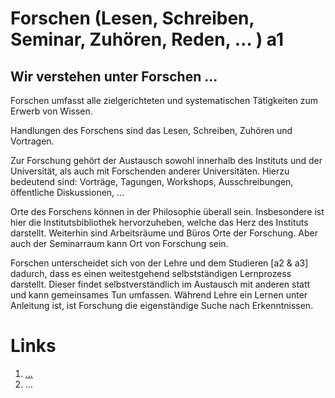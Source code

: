 <!---
   NAME - The NAME of this project is:
ethos

  FILE - The FILENAME of the current file is:
/a1.md

  CREATION - This project was CREATED on:
2017-01-28-16:15:00 UTC

  MODIFICATION - This project was last MODIFIED on:
2017-01-28-16:15:00 UTC

  VERSION - The current VERSION of this project is:
<git-commit-hash>-2017-01-28-16:15:00 UTC

  CREATOR(S) - This project was CREATED by:
Michael Czechowski, Martin Maga

  CONTACT - You can CONTACT the creator(s) or developer(s) of this project at:
E-Mail: mail@martinmaga.de

  COPYRIGHT - The COPYRIGHT holder of this project is:
COPYRIGHT (c) 2016 Martin Maga

  LICENSE - This project is LICENSED under the following license:
Martin Maga 2016 CC BY-SA 4.0 https://creativecommons.org

  SUBFILE – This is a SUBFILE! For more INFORMATION on this project go to:
/README.md
--->

# Forschen (Lesen, Schreiben, Seminar, Zuhören, Reden, … ) a1
## Wir verstehen unter Forschen …

Forschen umfasst alle zielgerichteten und systematischen Tätigkeiten zum Erwerb
von Wissen.

Handlungen des Forschens sind das Lesen, Schreiben, Zuhören und Vortragen.

Zur Forschung gehört der Austausch sowohl innerhalb des Instituts und der Universität, als auch mit Forschenden anderer Universitäten. Hierzu bedeutend sind: Vorträge, Tagungen, Workshops, Ausschreibungen, öffentliche Diskussionen, ...

Orte des Forschens können in der Philosophie überall sein. Insbesondere ist hier die Institutsbibliothek hervorzuheben, welche das Herz des Instituts darstellt. Weiterhin sind Arbeitsräume und Büros Orte der Forschung. Aber auch der Seminarraum kann Ort von Forschung sein.

Forschen unterscheidet sich von der Lehre und dem Studieren [a2 & a3] dadurch, dass es einen weitestgehend selbstständigen Lernprozess darstellt. Dieser findet selbstverständlich im Austausch mit anderen statt und kann gemeinsames Tun umfassen. Während Lehre ein Lernen unter Anleitung ist, ist Forschung die eigenständige Suche nach Erkenntnissen.


# Links
1. […](…)
2. …
